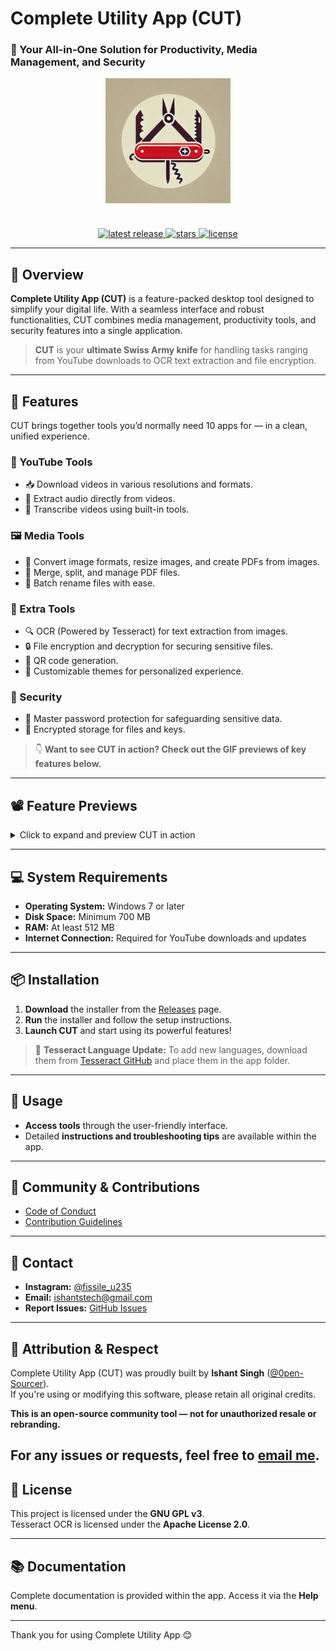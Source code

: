 #  Complete Utility App (CUT)
### 📌 Your All-in-One Solution for Productivity, Media Management, and Security

<div align="center">
  <img src="Assets/icon.png" alt="Complete Utility App Icon" width="200" style="margin-bottom: 20px;"/>
</div>

<br>

<div align="center">
  <a href="https://github.com/0pen-Sourcer/Complete-Utility-App/releases">
    <img src="https://img.shields.io/github/v/release/0pen-Sourcer/Complete-Utility-App?style=for-the-badge" alt=" latest release">
  </a>
  <a href="https://github.com/0pen-Sourcer/Complete-Utility-App/stargazers">
    <img src="https://img.shields.io/github/stars/0pen-Sourcer/Complete-Utility-App?style=for-the-badge" alt="stars">
  </a>
  <a href="https://github.com/0pen-Sourcer/Complete-Utility-App/blob/main/LICENSE">
    <img src="https://img.shields.io/github/license/0pen-Sourcer/Complete-Utility-App?style=for-the-badge" alt="license">
  </a>
</div>

---

## 📖 Overview
**Complete Utility App (CUT)** is a feature-packed desktop tool designed to simplify your digital life. With a seamless interface and robust functionalities, CUT combines media management, productivity tools, and security features into a single application.  

> **CUT** is your **ultimate Swiss Army knife** for handling tasks ranging from YouTube downloads to OCR text extraction and file encryption.  

---

## 🌟 Features
CUT brings together tools you’d normally need 10 apps for — in a clean, unified experience.

### 🔗 YouTube Tools
- 📥 Download videos in various resolutions and formats.
- 🎵 Extract audio directly from videos.
- 📄 Transcribe videos using built-in tools.

### 🖼️ Media Tools
- 📸 Convert image formats, resize images, and create PDFs from images.
- 📄 Merge, split, and manage PDF files.
- 🔄 Batch rename files with ease.

### 🧰 Extra Tools
- 🔍 OCR (Powered by Tesseract) for text extraction from images.
- 🔒 File encryption and decryption for securing sensitive files.
- 📲 QR code generation.
- 🎨 Customizable themes for personalized experience.

### 🔑 Security
- 🔐 Master password protection for safeguarding sensitive data.
- 📂 Encrypted storage for files and keys.

> 👇 **Want to see CUT in action? Check out the GIF previews of key features below.**

---

## 📽️ Feature Previews

<details>
  <summary>Click to expand and preview CUT in action</summary>

**🎨 Appearance Settings**  
<img src="assets/gifs/Appearence-settings-overview.gif" alt="Appearance Settings" width="600"/>

**🎨 Custom Theme**  
<img src="assets/gifs/custom-theme.gif" alt="Custom Theme" width="600"/>

**🧠 Download + Transcribe**  
<img src="assets/gifs/download-and-transcribe.gif" alt="Download and Transcribe" width="600"/>

**⚙️ General Settings**  
<img src="assets/gifs/General-settings.gif" alt="General Settings" width="600"/>

**🖼️ Image Converter**  
<img src="assets/gifs/image-converter.gif" alt="Image Converter" width="600"/>

**🔠 OCR (Image to Text)**  
<img src="assets/gifs/OCR.gif" alt="OCR" width="600"/>

**📄 PDF Merge**  
<img src="assets/gifs/PDF-merge.gif" alt="PDF Merge" width="600"/>

**🧾 Rename PDFs**  
<img src="assets/gifs/PDF-rename.gif" alt="PDF Rename" width="600"/>

**📲 QR Code Generator**  
<img src="assets/gifs/QR-code.gif" alt="QR Code Generator" width="600"/>

**🧾 Themes Panel**  
<img src="assets/gifs/themes.gif" alt="Themes" width="600"/>

**🎥 YouTube Tools**  
<img src="assets/gifs/yt-tools.gif" alt="YouTube Tools" width="600"/>

</details>

---

## 💻 System Requirements
- **Operating System:** Windows 7 or later  
- **Disk Space:** Minimum 700 MB  
- **RAM:** At least 512 MB  
- **Internet Connection:** Required for YouTube downloads and updates  

---

## 📦 Installation
1. **Download** the installer from the [Releases](https://github.com/0pen-sourcer/Complete-Utility-App/releases) page.  
2. **Run** the installer and follow the setup instructions.  
3. **Launch CUT** and start using its powerful features!  

> 📌 **Tesseract Language Update:** To add new languages, download them from [Tesseract GitHub](https://github.com/tesseract-ocr/tesseract) and place them in the app folder.

---

## 🚀 Usage
- **Access tools** through the user-friendly interface.  
- Detailed **instructions and troubleshooting tips** are available within the app.  

---

## 📌 Community & Contributions

- [Code of Conduct](./CODE_OF_CONDUCT.md)
- [Contribution Guidelines](./CONTRIBUTING.md)

---

## 📧 Contact
- **Instagram:** [@fissile_u235](https://www.instagram.com/fissile_u235)  
- **Email:** [ishantstech@gmail.com](mailto:ishantstech@gmail.com)  
- **Report Issues:** [GitHub Issues](https://github.com/0pen-sourcer/Complete-Utility-App/issues)  

---

## 🙏 Attribution & Respect

Complete Utility App (CUT) was proudly built by **Ishant Singh** ([@0pen-Sourcer](https://github.com/0pen-Sourcer)).  
If you're using or modifying this software, please retain all original credits.  

**This is an open-source community tool — not for unauthorized resale or rebranding.**

For any issues or requests, feel free to [email me](mailto:ishantstech@gmail.com).
---

## 📜 License
This project is licensed under the **GNU GPL v3**.  
Tesseract OCR is licensed under the **Apache License 2.0**.  

---

## 📚 Documentation
Complete documentation is provided within the app. Access it via the **Help menu**.

---

Thank you for using Complete Utility App 😊
